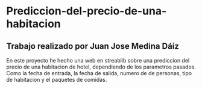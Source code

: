 ﻿# Prediccion-del-precio-de-una-habitacion
## Trabajo realizado por Juan Jose Medina Dáiz
En este proyecto he hecho una web en streablib sobre una prediccion del precio de una habitacion de hotel, dependiendo de los parametros pasados. Como la fecha de entrada, la fecha de salida, numero de de personas, tipo de habitacion y el paquetes de comidas.
